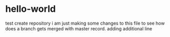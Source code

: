 # hello-world
test create repository
i am just making some changes to this file to see how does a branch gets merged with master record.
adding additional line
